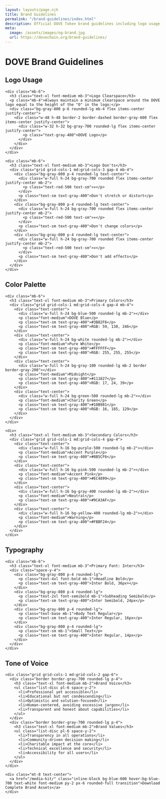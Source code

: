 ```yaml
---
layout: layouts/page.njk
title: Brand Guidelines
permalink: "/brand-guidelines/index.html"
description: Official DOVE Token brand guidelines including logo usage, color palette, typography, and communication style.
meta:
  image: /assets/images/og-brand.jpg
  url: https://dovechain.org/brand-guidelines/
---
```


<div class="max-w-4xl mx-auto">
  <h1 class="text-4xl md:text-5xl font-bold text-center mb-8">DOVE Brand Guidelines</h1>
  
  <div class="bg-white rounded-lg p-8 mb-8 shadow-lg border border-gray-100">
    <h2 class="text-2xl font-semibold mb-4">Logo Usage</h2>
    
    <div class="mb-6">
      <h3 class="text-xl font-medium mb-3">Logo Clearspace</h3>
      <p class="mb-4">Always maintain a minimum clearspace around the DOVE logo equal to the height of the "O" in the logo:</p>
      <div class="bg-gray-800 p-6 rounded-lg mb-4 flex items-center justify-center">
        <div class="w-48 h-48 border-2 border-dashed border-gray-600 flex items-center justify-center">
          <div class="w-32 h-32 bg-gray-700 rounded-lg flex items-center justify-center">
            <p class="text-gray-400">DOVE Logo</p>
          </div>
        </div>
      </div>
    </div>
    
    <div class="mb-6">
      <h3 class="text-xl font-medium mb-3">Logo Don'ts</h3>
      <div class="grid grid-cols-1 md:grid-cols-3 gap-4 mb-4">
        <div class="bg-gray-800 p-4 rounded-lg text-center">
          <div class="w-full h-24 bg-gray-700 rounded flex items-center justify-center mb-2">
            <p class="text-red-500 text-sm">✕</p>
          </div>
          <p class="text-sm text-gray-400">Don't stretch or distort</p>
        </div>
        <div class="bg-gray-800 p-4 rounded-lg text-center">
          <div class="w-full h-24 bg-gray-700 rounded flex items-center justify-center mb-2">
            <p class="text-red-500 text-sm">✕</p>
          </div>
          <p class="text-sm text-gray-400">Don't change colors</p>
        </div>
        <div class="bg-gray-800 p-4 rounded-lg text-center">
          <div class="w-full h-24 bg-gray-700 rounded flex items-center justify-center mb-2">
            <p class="text-red-500 text-sm">✕</p>
          </div>
          <p class="text-sm text-gray-400">Don't add effects</p>
        </div>
      </div>
    </div>
  </div>

  <div class="bg-white rounded-lg p-8 mb-8 shadow-lg border border-gray-100">
    <h2 class="text-2xl font-semibold mb-4">Color Palette</h2>
    
    <div class="mb-6">
      <h3 class="text-xl font-medium mb-3">Primary Colors</h3>
      <div class="grid grid-cols-1 md:grid-cols-4 gap-4 mb-4">
        <div class="text-center">
          <div class="w-full h-24 bg-blue-500 rounded-lg mb-2"></div>
          <p class="font-medium">DOVE Blue</p>
          <p class="text-sm text-gray-400">#3B82F6</p>
          <p class="text-sm text-gray-400">RGB: 59, 130, 246</p>
        </div>
        <div class="text-center">
          <div class="w-full h-24 bg-white rounded-lg mb-2"></div>
          <p class="font-medium">Pure White</p>
          <p class="text-sm text-gray-400">#FFFFFF</p>
          <p class="text-sm text-gray-400">RGB: 255, 255, 255</p>
        </div>
        <div class="text-center">
          <div class="w-full h-24 bg-gray-100 rounded-lg mb-2 border border-gray-200"></div>
          <p class="font-medium">Midnight</p>
          <p class="text-sm text-gray-400">#111827</p>
          <p class="text-sm text-gray-400">RGB: 17, 24, 39</p>
        </div>
        <div class="text-center">
          <div class="w-full h-24 bg-green-500 rounded-lg mb-2"></div>
          <p class="font-medium">Charity Green</p>
          <p class="text-sm text-gray-400">#10B981</p>
          <p class="text-sm text-gray-400">RGB: 16, 185, 129</p>
        </div>
      </div>
    </div>
    
    <div>
      <h3 class="text-xl font-medium mb-3">Secondary Colors</h3>
      <div class="grid grid-cols-1 md:grid-cols-4 gap-4">
        <div class="text-center">
          <div class="w-full h-16 bg-purple-500 rounded-lg mb-2"></div>
          <p class="font-medium">Accent Purple</p>
          <p class="text-sm text-gray-400">#8B5CF6</p>
        </div>
        <div class="text-center">
          <div class="w-full h-16 bg-pink-500 rounded-lg mb-2"></div>
          <p class="font-medium">Accent Pink</p>
          <p class="text-sm text-gray-400">#EC4899</p>
        </div>
        <div class="text-center">
          <div class="w-full h-16 bg-gray-400 rounded-lg mb-2"></div>
          <p class="font-medium">Neutral</p>
          <p class="text-sm text-gray-400">#9CA3AF</p>
        </div>
        <div class="text-center">
          <div class="w-full h-16 bg-yellow-400 rounded-lg mb-2"></div>
          <p class="font-medium">Warning</p>
          <p class="text-sm text-gray-400">#FBBF24</p>
        </div>
      </div>
    </div>
  </div>

  <div class="bg-white rounded-lg p-8 mb-8 shadow-lg border border-gray-100">
    <h2 class="text-2xl font-semibold mb-4">Typography</h2>
    
    <div class="mb-6">
      <h3 class="text-xl font-medium mb-3">Primary Font: Inter</h3>
      <div class="space-y-4">
        <div class="bg-gray-800 p-4 rounded-lg">
          <p class="text-4xl font-bold mb-1">Headline Bold</p>
          <p class="text-sm text-gray-400">Inter Bold, 36px+</p>
        </div>
        <div class="bg-gray-800 p-4 rounded-lg">
          <p class="text-2xl font-semibold mb-1">Subheading Semibold</p>
          <p class="text-sm text-gray-400">Inter Semibold, 24px</p>
        </div>
        <div class="bg-gray-800 p-4 rounded-lg">
          <p class="text-base mb-1">Body Text Regular</p>
          <p class="text-sm text-gray-400">Inter Regular, 16px</p>
        </div>
        <div class="bg-gray-800 p-4 rounded-lg">
          <p class="text-sm mb-1">Small Text</p>
          <p class="text-sm text-gray-400">Inter Regular, 14px</p>
        </div>
      </div>
    </div>
  </div>

  <div class="bg-white rounded-lg p-8 shadow-lg border border-gray-100">
    <h2 class="text-2xl font-semibold mb-4">Tone of Voice</h2>
    
    <div class="grid grid-cols-1 md:grid-cols-2 gap-6">
      <div class="border border-gray-700 rounded-lg p-4">
        <h3 class="text-xl font-medium mb-2">Brand Voice</h3>
        <ul class="list-disc pl-6 space-y-2">
          <li>Professional yet accessible</li>
          <li>Educational but not condescending</li>
          <li>Optimistic and solution-focused</li>
          <li>Human-centered, avoiding excessive jargon</li>
          <li>Transparent and honest about capabilities</li>
        </ul>
      </div>
      <div class="border border-gray-700 rounded-lg p-4">
        <h3 class="text-xl font-medium mb-2">Brand Values</h3>
        <ul class="list-disc pl-6 space-y-2">
          <li>Transparency in all operations</li>
          <li>Community-driven decision making</li>
          <li>Charitable impact at the core</li>
          <li>Technical excellence and security</li>
          <li>Accessibility for all users</li>
        </ul>
      </div>
    </div>
    
    <div class="mt-8 text-center">
      <a href="/media-kit/" class="inline-block bg-blue-600 hover:bg-blue-700 text-white font-medium py-2 px-6 rounded-full transition">Download Complete Brand Assets</a>
    </div>
  </div>
</div>
